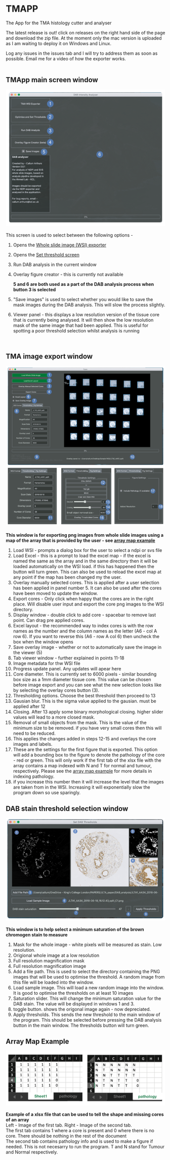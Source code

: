 # TMAPP
The App for the TMA histology cutter and analyser

The latest release is out! click on releases on the right hand side of the page and download the zip file. 
At the moment only the mac version is uploaded as I am waiting to deploy it on Windows and Linux. 

Log any issues in the issues tab and I will try to address them as soon as possible. 
Email me for a video of how the exporter works.
<br><br>
## TMApp main screen window
![labels](docs/images/TMAPP_main_screen.png) <br>
<br>
This screen is used to select between the following options - 
1. Opens the [Whole slide image (WSI) exporter](#tma-image-export-window)
2. Opens the [Set threshold screen](#dab-stain-threshold-selection-window)
3. Run DAB analysis in the current window
4. Overlay figure creator - this is currently not available

    **5 and 6 are both used as a part of the DAB analysis process when button 3 is selected**
5. "Save images" is used to select whether you would like to save the mask images during the DAB analysis. 
This will slow the process slightly. 
6. Viewer panel - this displays a low resolution version of the tissue core that is currently being analysed. 
It will then show the low resolution mask of the same image that had been applied. This is useful for spotting a 
poor threshold selection whilst analysis is running
<br>

## TMA image export window
![labels](docs/images/Cut_application_screen.png) <br>
<br>
**This window is for exporting png images from whole slide images using a map of the array that is provided by the user - 
see [array map example](#array-map-example)**
1. Load WSI - prompts a dialog box for the user to select a ndpi or svs file
2. Load Excel - this is a prompt to load the excel map - if the excel is named the same as the array and in the same 
directory then it will be loaded automatically on the WSI load. if this has happened then the button will turn green. 
This can also be used to reload the excel map at any point if the map has been changed my the user. 
3. Overlay manually selected cores. This is applied after a user selection has been applied in panel number 5. It can 
also be used after the cores have been moved to update the window. 
4. Export cores - Only click when happy that the cores are in the right place. Will disable user input and export the 
core png images to the WSI directory. 
5. Display window - double click to add core - spacebar to remove last point. Can drag pre applied cores. 
6. Excel layout - the recommended way to index cores is with the row names as the number and the column names as the 
letter (A6 - col A row 6). If you want to reverse this (A6 - row A col 6) then uncheck the box when the window opens
7. Save overlay image - whether or not to automatically save the image in the viewer (5)
8. Tab viewer window - further explained in points 11-18
9. Image metadata for thw WSI file
10. Progress update panel. Any updates will apear here
11. Core diameter. This is currently set to 6000 pixels - similar bounding box size as a 1mm diameter tissue core. 
This value can be chosen before image export and you can see what the new selection looks like by selecting the overlay 
cores button (3). 
12. Thresholding options. Choose the best threshold then proceed to 13
13. Gausian blur. This is the sigma value applied to the gausian. must be applied after 12
14. Closing. After 13 apply some binary morphological closing. higher slider values will lead to a more closed mask. 
15. Removal of small objects from the mask. This is the value of the minimum size to be removed. if you have very small 
cores then this will need to be reduced. 
16. This applies the changes added in steps 12-15 and overlays the core images and labels.
17. These are the settings for the first figure that is exported. This option will add a bounding box to the figure
to denote the pathology of the core - red or green. This will only work if the first tab of the xlsx file with the array 
contains a map indexed with N and T for normal and tumour, respectively. Please see the 
[array map example](#array-map-example) for more details in indexing pathology. 
18. if you increase this number then it will increase the level that the images are taken from in the WSI. Increasing
 it will exponentially slow the program down so use sparingly. 

## DAB stain threshold selection window
![labels](docs/images/Threshold_selector_screen.png)<br>
<br>
**This window is to help select a minimum saturation of the brown chromogen stain to measure**

1. Mask for the whole image - white pixels will be measured as stain. Low resolution. 
2. Origional whole image at a low resolution
3. Full resolution magnification mask
4. Full resolution magnification image
5. Add a file path. This is used to select the directory containing the PNG images that will be used to optimise the
threshold. A random image from this file will be loaded into the window. 
6. Load sample image. This will load a new random image into the window. It is good to optimise the thresholds on
at least 10 images
7. Saturation slider. This will change the minimum saturation value for the DAB stain. The value will be displayed in 
windows 1 and 3. 
8. toggle button. shows the origonal image again - now depreciated. 
9. Apply thresholds. This sends the new threshold to the main window of the program. This should be selected before 
pressing the DAB analysis button in the main window. The thresholds button will turn green. 

## Array Map Example
![labels](docs/images/Pathology_maps.png) <br>
<br>
**Example of a xlsx file that can be used to tell the shape and missing cores of an array**
<br>
Left - Image of the first tab. 
Right - Image of the second tab. 
<br>
The first tab contains 1 where a core is present and 0 where there is no core. There should be nothing in the rest 
of the document 
<br>
The second tab contains pathology info and is used to make a figure if needed. This is not necesarry to run the 
program. T and N stand for Tumour and Normal respectively.